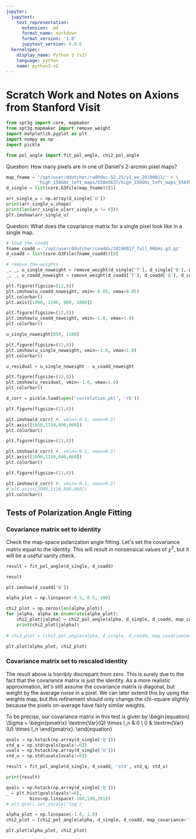 ```yaml
---
jupyter:
  jupytext:
    text_representation:
      extension: .md
      format_name: markdown
      format_version: '1.0'
      jupytext_version: 0.8.6
  kernelspec:
    display_name: Python 3 (v2)
    language: python
    name: python3-v2
---
```


# Scratch Work and Notes on Axions from Stanford Visit

```python
from spt3g import core, mapmaker
from spt3g.mapmaker import remove_weight
import matplotlib.pyplot as plt
import numpy as np
import pickle

from pol_angle import fit_pol_angle, chi2_pol_angle
```

Question: How many pixels are in one of Daniel's 2-arcmin pixel maps?

```python
map_fname = '/spt/user/ddutcher/ra0hdec-52.25/y1_ee_20190811/' + \
            'high_150GHz_left_maps/55845637/high_150GHz_left_maps_55845637.g3.gz'
d_single = list(core.G3File(map_fname))[5]
```

```python
arr_single_u = np.array(d_single['U'])
print(arr_single_u.shape)
print(len(arr_single_u[arr_single_u != 0]))
plt.imshow(arr_single_u)
```

Question: What does the covariance matrix for a single pixel look like in a single map.

```python
# load the coadd
fname_coadd = '/spt/user/ddutcher/coadds/20190917_full_90GHz.g3.gz'
d_coadd = list(core.G3File(fname_coadd))[0]
```

```python
# remove the weights
_, _, u_single_noweight = remove_weight(d_single['T'], d_single['Q'], d_single['U'], d_single['Wpol'])
_, _, u_coadd_noweight = remove_weight(d_coadd['T'], d_coadd['Q'], d_coadd['U'], d_coadd['Wpol'])
```

```python
plt.figure(figsize=(12,8))
plt.imshow(u_coadd_noweight, vmin=-0.05, vmax=0.05)
plt.colorbar()
plt.axis([1000, 1200, 800, 1000])
```

```python
plt.figure(figsize=(12,8))
plt.imshow(u_coadd_noweight, vmin=-1.0, vmax=1.0)
plt.colorbar()
```

```python
u_single_noweight[850, 1100]
```

```python
plt.figure(figsize=(12,8))
plt.imshow(u_single_noweight, vmin=-1.0, vmax=1.0)
plt.colorbar()
```

```python
u_residual = u_single_noweight - u_coadd_noweight

plt.figure(figsize=(12,8))
plt.imshow(u_residual, vmin=-1.0, vmax=1.0)
plt.colorbar()
```

```python
d_corr = pickle.load(open('correlation.pkl', 'rb'))
```

```python
plt.figure(figsize=(12,8))

plt.imshow(d_corr) #, vmin=-0.1, vmax=0.1)
plt.axis([1050,1150,800,900])
plt.colorbar()
```

```python
plt.figure(figsize=(12,8))

plt.imshow(d_corr) #, vmin=-0.1, vmax=0.1)
plt.axis([1090,1110,840,860])
plt.colorbar()
```

```python
plt.figure(figsize=(12,8))

plt.imshow(d_corr) #, vmin=-0.1, vmax=0.1)
# plt.axis([1090,1110,840,860])
plt.colorbar()
```

## Tests of Polarization Angle Fitting


### Covariance matrix set to identity


Check the map-space polarization angle fitting. Let's set the covariance matrix equal to the identity. This will result in nonsensical values of $\chi^2$, but it will be a useful sanity check.

```python
result = fit_pol_angle(d_single, d_coadd)
```

```python
result
```

```python
plt.imshow(d_coadd['Q'])
```

```python
alpha_plot = np.linspace(-0.5, 0.5, 100)

chi2_plot = np.zeros(len(alpha_plot))
for jalpha, alpha in enumerate(alpha_plot):
    chi2_plot[jalpha] = chi2_pol_angle(alpha, d_single, d_coadd, map_covariance='1')
    print(chi2_plot[jalpha])
    
# chi2_plot = [chi2_pol_angle(alpha, d_single, d_coadd, map_covariance='1') for alpha in alpha_plot]
```

```python
plt.plot(alpha_plot, chi2_plot)
```

### Covariance matrix set to rescaled identity


The result above is horribly discrepant from zero. This is surely due to the fact that the covariance matrix is just the identity. As a more realistic approximation, let's still assume the covariance matrix is diagonal, but weight by the average noise in a pixel. We can later extend this by using the weights map, but this refinement should only change the chi-square slightly because the pixels on-average have fairly similar weights.

To be precise, our covariance matrix in this test is given by
\begin{equation}
\Sigma =
\begin{pmatrix}
\textrm{Var}(Q) \times I_n & 0 \\
0 & \textrm{Var}(U) \times I_n
\end{pmatrix}.
\end{equation}

```python
qvals = np.hstack(np.array(d_single['Q']))
std_q = np.std(qvals[qvals!=0])
uvals = np.hstack(np.array(d_single['U']))
std_u = np.std(uvals[uvals!=0])

result = fit_pol_angle(d_single, d_coadd, 'std', std_q, std_u)
```

```python
print(result)
```

```python
qvals = np.hstack(np.array(d_single['Q']))
_ = plt.hist(qvals[qvals!=0],
         bins=np.linspace(-100,100,101))
# plt.gca().set_yscale('log')
```

```python
alpha_plot = np.linspace(-1.0, 1.0)
chi2_plot = [chi2_pol_angle(alpha, d_single, d_coadd, map_covariance='1') for alpha in alpha_plot]
```

```python
plt.plot(alpha_plot, chi2_plot)
```

```python

```
